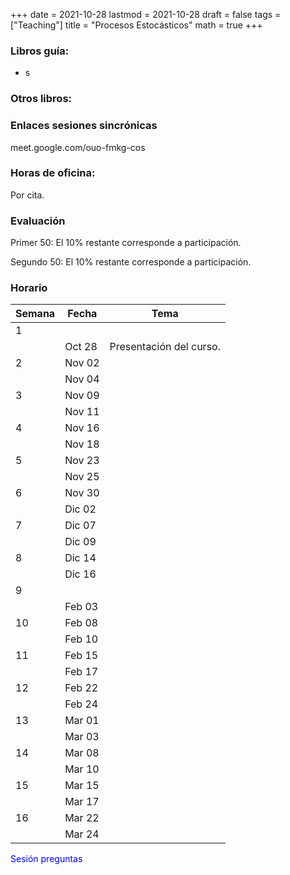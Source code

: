 +++
date      = 2021-10-28
lastmod   = 2021-10-28
draft     = false
tags      = ["Teaching"]
title     = "Procesos Estocásticos"
math      = true
+++

### Libros guía:

+ s

### Otros libros:


### Enlaces sesiones sincrónicas

meet.google.com/ouo-fmkg-cos


### Horas de oficina: 

Por cita.

### Evaluación

Primer 50: El 10% restante corresponde a participación. 

Segundo 50: El 10% restante corresponde a participación. 

### Horario

Semana | Fecha | Tema
---| ---| ---
1      | &nbsp; | &nbsp;
&nbsp; | Oct 28 | Presentación del curso.
2      | Nov 02 | &nbsp;
&nbsp; | Nov 04 | &nbsp;
3      | Nov 09 | &nbsp;
&nbsp; | Nov 11 | &nbsp;
4      | Nov 16 | &nbsp;
&nbsp; | Nov 18 | &nbsp;
5      | Nov 23 | &nbsp;
&nbsp; | Nov 25 | &nbsp;
6      | Nov 30 |  &nbsp;
&nbsp; | Dic 02  | &nbsp;
7      | Dic 07 |  &nbsp;
&nbsp; | Dic 09 | &nbsp;
8      | Dic 14 |  &nbsp;
&nbsp; | Dic 16  | &nbsp;
9      | &nbsp; |  &nbsp;
&nbsp; | Feb 03 | &nbsp;
10     | Feb 08 | &nbsp;
&nbsp; | Feb 10 | &nbsp;
11     | Feb 15 |  &nbsp;
&nbsp; | Feb 17  | &nbsp;
12     | Feb 22 |  &nbsp;
&nbsp; | Feb 24  | &nbsp;
13     | Mar 01 |  &nbsp;
&nbsp; | Mar 03  | &nbsp;
14     | Mar 08 |  &nbsp;
&nbsp; | Mar 10  | &nbsp;
15     | Mar 15 |  &nbsp;
&nbsp; | Mar 17  | &nbsp;
16     | Mar 22 |  &nbsp;
&nbsp; | Mar 24  | &nbsp;

<font color="blue">Sesión preguntas</font>  

